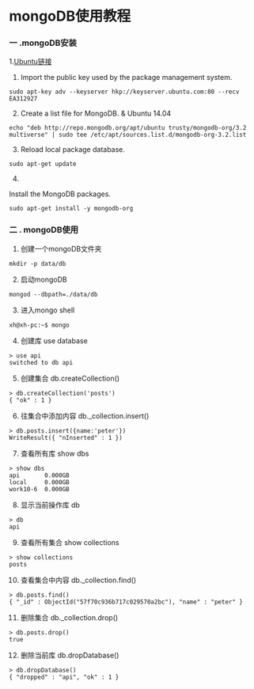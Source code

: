 # mongoDB使用教程

### 一 .mongoDB安装
1.[Ubuntu链接](http://docs.mongoing.com/manual-zh/tutorial/install-mongodb-on-ubuntu.html)

1)  Import the public key used by the package management system.
```
sudo apt-key adv --keyserver hkp://keyserver.ubuntu.com:80 --recv EA312927
```
2)  Create a list file for MongoDB. & Ubuntu 14.04
```
echo "deb http://repo.mongodb.org/apt/ubuntu trusty/mongodb-org/3.2 multiverse" | sudo tee /etc/apt/sources.list.d/mongodb-org-3.2.list
```
3)  Reload local package database.
```
sudo apt-get update
```
4)  	
Install the MongoDB packages.
```
sudo apt-get install -y mongodb-org
```
### 二 . mongoDB使用

1. 创建一个mongoDB文件夹
```
mkdir -p data/db
```
2. 启动mongoDB
```
mongod --dbpath=./data/db
```
3. 进入mongo shell
```
xh@xh-pc:~$ mongo
```
4. 创建库 use database
```
> use api
switched to db api
```
5. 创建集合 db.createCollection()
```
> db.createCollection('posts')
{ "ok" : 1 }
```
6. 往集合中添加内容 db._collection.insert()
```
> db.posts.insert({name:'peter'})
WriteResult({ "nInserted" : 1 })
```
7. 查看所有库 show dbs
```
> show dbs
api       0.000GB
local     0.000GB
work10-6  0.000GB
```
8. 显示当前操作库 db
```
> db
api
```
9. 查看所有集合 show collections
```
> show collections
posts
```
10. 查看集合中内容 db._collection.find()
```
> db.posts.find()
{ "_id" : ObjectId("57f70c936b717c029570a2bc"), "name" : "peter" }
```
11. 删除集合 db._collection.drop()
```
> db.posts.drop()
true
```
12. 删除当前库 db.dropDatabase()
```
> db.dropDatabase()
{ "dropped" : "api", "ok" : 1 }
```
